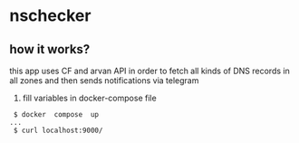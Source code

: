 <h1>nschecker</h1>

<h2>how it works?</h2>
this app  uses CF and arvan  API  in  order  to fetch all kinds  of DNS records in all zones
and then sends notifications via telegram 


1)  fill variables in docker-compose file 

```
 $ docker  compose  up
...
 $ curl localhost:9000/

```


